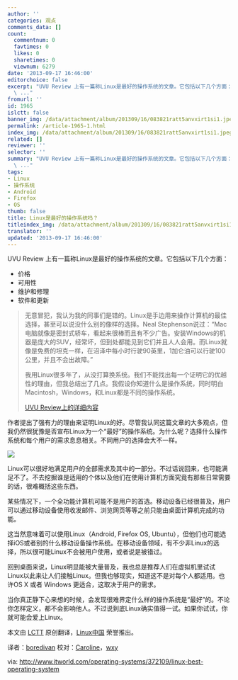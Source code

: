 ```yaml
---
author: ''
categories: 观点
comments_data: []
count:
  commentnum: 0
  favtimes: 0
  likes: 0
  sharetimes: 0
  viewnum: 6279
date: '2013-09-17 16:46:00'
editorchoice: false
excerpt: "UVU Review 上有一篇称Linux是最好的操作系统的文章。它包括以下几个方面：\r\n\r\n价格\r\n可用性\r\n维护和修理\r\n软件和更新\r\n\r\n\r\n无意冒犯，我认为我的同事们是错的。Linux是手边用来操作计算机的最佳选择，甚至可以说没什么别的
  \ ..."
fromurl: ''
id: 1965
islctt: false
banner_img: /data/attachment/album/201309/16/083821ratt5anvxirt1si1.jpeg
permalink: /article-1965-1.html
index_img: /data/attachment/album/201309/16/083821ratt5anvxirt1si1.jpeg
related: []
reviewer: ''
selector: ''
summary: "UVU Review 上有一篇称Linux是最好的操作系统的文章。它包括以下几个方面：\r\n\r\n价格\r\n可用性\r\n维护和修理\r\n软件和更新\r\n\r\n\r\n无意冒犯，我认为我的同事们是错的。Linux是手边用来操作计算机的最佳选择，甚至可以说没什么别的
  \ ..."
tags:
- Linux
- 操作系统
- Android
- Firefox
- OS
thumb: false
title: Linux是最好的操作系统吗？
titleindex_img: /data/attachment/album/201309/16/083821ratt5anvxirt1si1.jpeg
translator: ''
updated: '2013-09-17 16:46:00'
---
```


UVU Review 上有一篇称Linux是最好的操作系统的文章。它包括以下几个方面：


* 价格
* 可用性
* 维护和修理
* 软件和更新



> 
> 无意冒犯，我认为我的同事们是错的。Linux是手边用来操作计算机的最佳选择，甚至可以说没什么别的像样的选择。Neal Stephenson说过：“Mac电脑就像是密封式轿车，看起来很棒而且有不少广告。安装Windows的机器是庞大的SUV，经常坏，但到处都能见到它们并且人人会用。而Linux就像是免费的坦克一样，在沼泽中每小时行驶90英里，1加仑油可以行驶100公里，并且不会出故障。”
> 
> 
> 我用Linux很多年了，从没打算换系统。我们不能找出每一个证明它的优越性的理由，但我总结出了几点。我假设你知道什么是操作系统，同时明白Macintosh，Windows，和Linux都是不同的操作系统。
> 
> 
> [UVU Review上的详细内容](http://www.uvureview.com/2013/09/07/linux-is-clearly-the-superior-operating-system/) 
> 
> 
> 


作者提出了强有力的理由来证明Linux的好。尽管我认同这篇文章的大多观点，但我仍然很犹豫是否宣布Linux为一个“最好”的操作系统。为什么呢？选择什么操作系统和每个用户的需求息息相关。不同用户的选择会大不一样。


![](/data/attachment/album/201309/16/083821ratt5anvxirt1si1.jpeg)


Linux可以很好地满足用户的全部需求及其中的一部分。不过话说回来，也可能满足不了。不去挖掘谁是适用的个体以及他们在使用计算机方面究竟有那些日常需要的话，很难概括这些东西。


某些情况下，一个全功能计算机可能不是用户的首选。移动设备已经很普及，用户可以通过移动设备使用收发邮件、浏览网页等等之前只能由桌面计算机完成的功能。


这当然意味着可以使用Linux（Android, Firefox OS, Ubuntu），但他们也可能选择iOS或者别的什么移动设备操作系统。在移动设备领域，有不少非Linux的选择，所以很可能Linux不会被用户使用，或者说是被错过。


回到桌面来说，Linux明显能被大量普及，我也总是推荐人们在虚拟机里试试Linux以此来让人们接触Linux。但我也够现实，知道这不是对每个人都适用。也许OS X 或者 Windows 更适合，这取决于用户的需求。


当你真正静下心来想的时候，会发现很难界定什么样的操作系统是“最好”的。不论你怎样定义，都不会影响他人。不过说到底Linux确实值得一试。如果你试试，你就可能会爱上Linux。


 


本文由 [LCTT](https://github.com/LCTT/TranslateProject) 原创翻译，[Linux中国](http://linux.cn/portal.php) 荣誉推出。


译者：[boredivan](http://linux.cn/space/boredivan) 校对：[Caroline](space/caroline)，[wxy](space/wxy)


via: <http://www.itworld.com/operating-systems/372109/linux-best-operating-system>